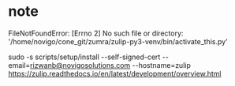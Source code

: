 # note
FileNotFoundError: [Errno 2] No such file or directory: '/home/novigo/cone_git/zumra/zulip-py3-venv/bin/activate_this.py'

sudo -s scripts/setup/install --self-signed-cert --email=rizwanb@novigosolutions.com --hostname=zulip
https://zulip.readthedocs.io/en/latest/development/overview.html

